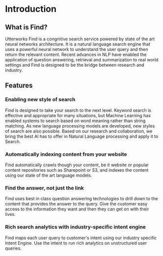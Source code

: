 # Introduction

## What is Find?
Utterworks Find is a congnitive search service powered by state of the art neural networks architecture.  It is a natural language search engine that uses a powerful neural network to understand the user query and then return the relevant content. Recent advances in NLP have enabled the application of question answering, retrieval and summarization to real world settings and Find is designed to be the bridge between research and industry.

## Features

### Enabling new style of search
Find is designed to take your search to the next level. Keyword search is effective and appropriate for many situations, but Machine Learning has enabled systems to search based on word meaning rather than string matching. As new language processing models are developed, new styles of search are also possible. Based on our research and collaboration, we bring the best AI has to offer in Natural Language processing and apply it to Search.

### Automatically indexing content from your website
Find automatically crawls though your content, be it website or popular content repositories such as Sharepoint or S3, and indexes the content using our state of the art language models.  

### Find the answer, not just the link
Find uses best in class question answering technologies to drill down to the content that provides the answer to the query. Give the customer easy access to the information they want and then they can get on with their lives.

### Rich search analytics with industry-specific intent engine
Find maps each user query to customer's intent using our industry specific Intent Engine. Use the intent to run rich analytics on unstructured user queries.
